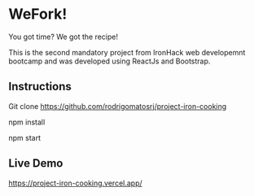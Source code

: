 # WeFork!

You got time? We got the recipe!

This is the second mandatory project from IronHack web developemnt bootcamp and was developed using ReactJs and Bootstrap.

## Instructions

Git clone https://github.com/rodrigomatosrj/project-iron-cooking

npm install

npm start

## Live Demo

https://project-iron-cooking.vercel.app/
